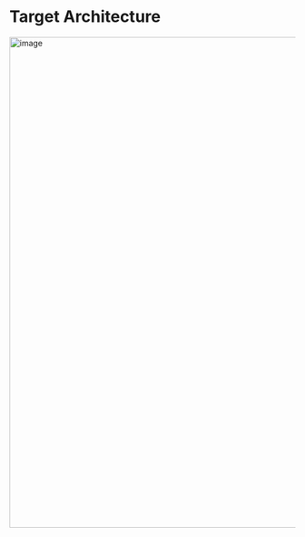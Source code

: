 # Target Architecture
<img width="864" alt="image" src="https://github.com/user-attachments/assets/2f3a3a14-04d4-4e6f-a211-2c9a451b90e7">
